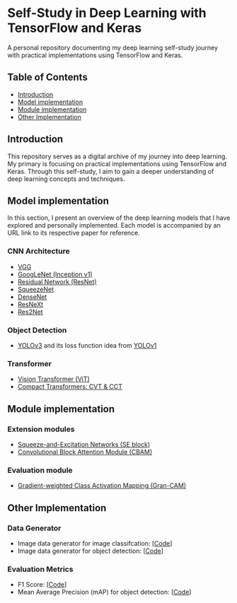 # Self-Study in Deep Learning with TensorFlow and Keras
A personal repository documenting my deep learning self-study journey with practical implementations using TensorFlow and Keras.

## Table of Contents
- [Introduction](#introduction)
- [Model implementation](#model-implementation)
- [Module implementation](#module-implementation)
- [Other Implementation](#other-Implementation)

## Introduction
This repository serves as a digital archive of my journey into deep learning. My primary is focusing on practical implementations using TensorFlow and Keras. Through this self-study, I aim to gain a deeper understanding of deep learning concepts and techniques.

## Model implementation
In this section, I present an overview of the deep learning models that I have explored and personally implemented. Each model is accompanied by an URL link to its respective paper for reference.

### CNN Architecture
- [VGG](https://arxiv.org/abs/1409.1556)
- [GoogLeNet (Inception v1)](https://arxiv.org/abs/1409.4842)
- [Residual Network (ResNet)](https://arxiv.org/abs/1512.03385)
- [SqueezeNet](https://arxiv.org/abs/1602.07360)
- [DenseNet](https://arxiv.org/abs/1608.06993)
- [ResNeXt](https://arxiv.org/abs/1611.05431)
- [Res2Net](https://arxiv.org/abs/1904.01169)

### Object Detection
- [YOLOv3](https://arxiv.org/abs/1804.02767) and its loss function idea from [YOLOv1](https://arxiv.org/abs/1506.02640)

### Transformer
- [Vision Transformer (ViT)](https://arxiv.org/abs/2010.11929)
- [Compact Transformers: CVT & CCT](https://arxiv.org/abs/2104.05704)

## Module implementation

### Extension modules
- [Squeeze-and-Excitation Networks (SE block)](https://arxiv.org/abs/1709.01507)
- [Convolutional Block Attention Module (CBAM)](https://arxiv.org/abs/1807.06521) 

### Evaluation module
- [Gradient-weighted Class Activation Mapping (Gran-CAM)](https://arxiv.org/abs/1610.02391)

## Other Implementation

### Data Generator
- Image data generator for image classifcation: [[Code](https://github.com/catptype/DeepLearning-SelfStudy/tree/main/module/image_classification)]
- Image data generator for object detection: [[Code](https://github.com/catptype/DeepLearning-SelfStudy/tree/main/module/object_detection)]

### Evaluation Metrics
- F1 Score: [[Code](https://github.com/catptype/DeepLearning-SelfStudy/blob/main/metric/F1Score.py)]
- Mean Average Precision (mAP) for object detection: [[Code](https://github.com/catptype/DeepLearning-SelfStudy/blob/main/metric/MeanAveragePrecision.py)]